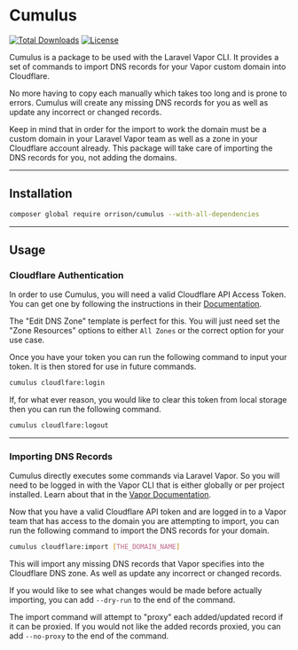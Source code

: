 # Cumulus

[![Total Downloads](https://img.shields.io/packagist/dt/orrison/cumulus.svg?style=flat-square)](https://packagist.org/packages/orrison/cumulus)
[![License](http://poser.pugx.org/orrison/cumulus/license)](https://packagist.org/packages/orrison/cumulus)

Cumulus is a package to be used with the Laravel Vapor CLI. It provides a set of commands to import DNS records for your Vapor custom domain into Cloudflare.

No more having to copy each manually which takes too long and is prone to errors. Cumulus will create any missing DNS records for you as well as update any incorrect or changed records.

Keep in mind that in order for the import to work the domain must be a custom domain in your Laravel Vapor team as well as a zone in your Cloudflare account already. This package will take care of importing the DNS records for you, not adding the domains.

---

## Installation
```bash
composer global require orrison/cumulus --with-all-dependencies
```

---

## Usage

### Cloudflare Authentication
In order to use Cumulus, you will need a valid Cloudflare API Access Token. You can get one by following the instructions in their [Documentation](https://developers.cloudflare.com/api/tokens/create).

The "Edit DNS Zone" template is perfect for this. You will just need set the "Zone Resources" options to either `All Zones` or the correct option for your use case.

Once you have your token you can run the following command to input your token. It is then stored for use in future commands.
```bash
cumulus cloudlfare:login
```
If, for what ever reason, you would like to clear this token from local storage then you can run the following command.
```bash
cumulus cloudlfare:logout
```

---

### Importing DNS Records
Cumulus directly executes some commands via Laravel Vapor. So you will need to be logged in with the Vapor CLI that is either globally or per project installed. Learn about that in the [Vapor Documentation](https://docs.vapor.build/1.0/introduction.html#installing-the-vapor-cli).

Now that you have a valid Cloudflare API token and are logged in to a Vapor team that has access to the domain you are attempting to import, you can run the following command to import the DNS records for your domain.
```bash
cumulus cloudflare:import [THE_DOMAIN_NAME]
```
This will import any missing DNS records that Vapor specifies into the Cloudflare DNS zone. As well as update any incorrect or changed records.

If you would like to see what changes would be made before actually importing, you can add `--dry-run` to the end of the command.

The import command will attempt to "proxy" each added/updated record if it can be proxied. If you would not like the added records proxied, you can add `--no-proxy` to the end of the command.